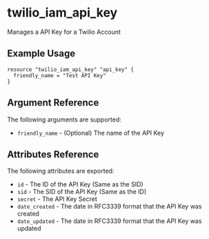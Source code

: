 # twilio_iam_api_key

Manages a API Key for a Twilio Account

## Example Usage

```hcl
resource "twilio_iam_api_key" "api_key" {
  friendly_name = "Test API Key"
}
```

## Argument Reference

The following arguments are supported:

* `friendly_name` - (Optional) The name of the API Key

## Attributes Reference

The following attributes are exported:

* `id` - The ID of the API Key (Same as the SID)
* `sid` - The SID of the API Key (Same as the ID)
* `secret` - The API Key Secret
* `date_created` - The date in RFC3339 format that the API Key was created
* `date_updated` - The date in RFC3339 format that the API Key was updated
